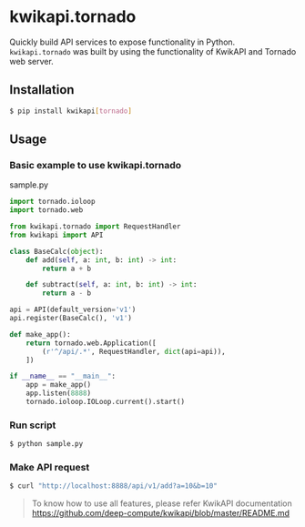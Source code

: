 # kwikapi.tornado
Quickly build API services to expose functionality in Python. `kwikapi.tornado` was built by using the functionality of KwikAPI and Tornado web server.

## Installation

```bash
$ pip install kwikapi[tornado]
```

## Usage

### Basic example to use kwikapi.tornado

sample.py
```python
import tornado.ioloop
import tornado.web

from kwikapi.tornado import RequestHandler
from kwikapi import API

class BaseCalc(object):
    def add(self, a: int, b: int) -> int:
        return a + b

    def subtract(self, a: int, b: int) -> int:
        return a - b

api = API(default_version='v1')
api.register(BaseCalc(), 'v1')

def make_app():
    return tornado.web.Application([
        (r'^/api/.*', RequestHandler, dict(api=api)),
    ])

if __name__ == "__main__":
    app = make_app()
    app.listen(8888)
    tornado.ioloop.IOLoop.current().start()
```

### Run script

```bash
$ python sample.py
```

### Make API request

```bash
$ curl "http://localhost:8888/api/v1/add?a=10&b=10"
```

> To know how to use all features, please refer KwikAPI documentation https://github.com/deep-compute/kwikapi/blob/master/README.md
